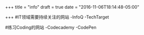 +++
title = "info"
draft = true
date = "2016-11-06T18:14:48-05:00"

+++
#IT领域需要持续关注的网站
-InfoQ
-TechTarget

#练习Coding的网站
-Codecademy
-CodePen
